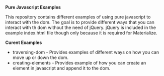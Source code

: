 **Pure Javascript Examples**

This repository contains different examples of using pure javascript to interact with the dom.
The goal is to provide different ways that you can interact with th dom without the need of jQuery.
jQuery is included in the example index.html file though only because it is required for Materialize.

**Curent Examples**
* traversing-dom - Provides examples of different ways on how you can move up or down the dom.
* creating-elements - Provides example of how you can create an element in javascript and append it to the dom.
